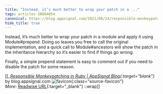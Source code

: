 ```yaml
---
title: "Instead, it’s much better to wrap your patch in a ..."
tags: articles-10664054
canonical: https://blog.appsignal.com/2021/08/24/responsible-monkeypatching-in-ruby.html
hide_title: true
---
```


Instead, it’s much better to wrap your patch in a module and apply it using Module#prepend. Doing so leaves you free to call the original implementation, and a quick call to Module#ancestors will show the patch in the inheritance hierarchy so it’s easier to find if things go wrong.

Finally, a simple prepend statement is easy to comment out if you need to disable the patch for some reason.


[[<cite>_[Responsible Monkeypatching in Ruby | AppSignal Blog](https://blog.appsignal.com/2021/08/24/responsible-monkeypatching-in-ruby.html){:target="_blank"}_</cite> by blog.appsignal.com ![favicon](https://s2.googleusercontent.com/s2/favicons?domain=blog.appsignal.com){:class="source-favicon"}<br>
_More_: [Readwise URL](https://readwise.io/open/219930245){:target="_blank"}
::wrap]]